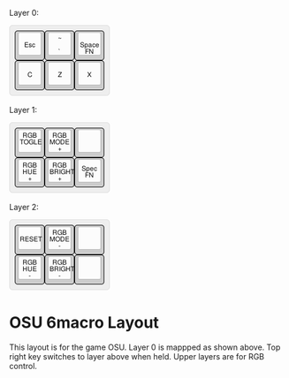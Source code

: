 Layer 0:

![Layer 0](https://raw.githubusercontent.com/joaofbmaia/6macro/master/layer0_osu.png)

Layer 1:

![Layer 1](https://raw.githubusercontent.com/joaofbmaia/6macro/master/layer1.png)

Layer 2:

![Layer 2](https://raw.githubusercontent.com/joaofbmaia/6macro/master/layer2.png)

# OSU 6macro Layout

This layout is for the game OSU. Layer 0 is mappped as shown above. Top right key switches to layer above when held. Upper layers are for RGB control.